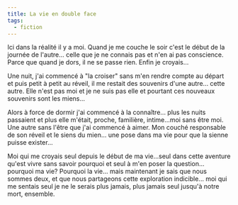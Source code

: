 ```yaml
---
title: La vie en double face
tags:
  - fiction
---
```

Ici dans la réalité il y a moi. 
Quand je me couche le soir c'est le début de la journée de l'autre... celle que je ne connais pas et n'en ai pas conscience. Parce que quand je dors, il ne se passe rien. Enfin je croyais...

Une nuit, j'ai commencé à "la croiser" sans m'en rendre compte au départ et puis petit à petit au réveil, il me restait des souvenirs d'une autre... cette autre. Elle n'est pas moi et je ne suis pas elle et pourtant ces nouveaux souvenirs sont les miens...

Alors à force de dormir j'ai commencé à la connaître... plus les nuits passaient et plus elle m'était, proche, familière, intime...moi sans être moi. Une autre sans l'être que j'ai commencé à aimer. Mon couché responsable de son réveil et le siens du mien... une pose dans ma vie pour que la sienne puisse exister...

Moi qui me croyais seul depuis le début de ma vie...seul dans cette aventure qu'est vivre sans savoir pourquoi et seul à m'en poser la question... pourquoi ma vie? Pourquoi la vie... mais maintenant je sais que nous sommes deux, et que nous partageons cette exploration indicible... moi qui me sentais seul je ne le serais plus jamais, plus jamais seul jusqu'à notre mort, ensemble.